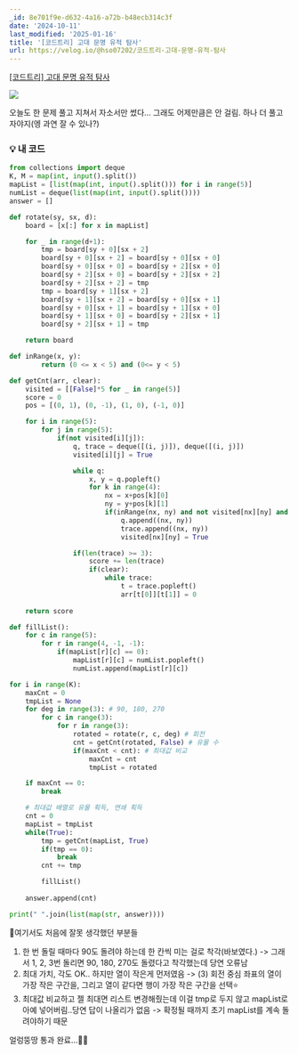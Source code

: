 ```yaml
---
_id: 8e701f9e-d632-4a16-a72b-b48ecb314c3f
date: '2024-10-11'
last_modified: '2025-01-16'
title: '[코드트리] 고대 문명 유적 탐사'
url: https://velog.io/@hso07202/코드트리-고대-문명-유적-탐사
---
```


[[코드트리] 고대 문명 유적 탐사](https://www.codetree.ai/training-field/frequent-problems/problems/ancient-ruin-exploration?&utm_source=clipboard&utm_medium=text)

![](https://velog.velcdn.com/images/hso07202/post/ba35ae3a-0d04-4af6-aa96-2b704273ea6d/image.png)

오늘도 한 문제 풀고 지쳐서 자소서만 썼다...
그래도 어제만큼은 안 걸림. 하나 더 풀고 자야지(엥 과연 잘 수 있나?)

### 💡 내 코드
```python
from collections import deque
K, M = map(int, input().split())
mapList = [list(map(int, input().split())) for i in range(5)]
numList = deque(list(map(int, input().split())))
answer = []

def rotate(sy, sx, d):
    board = [x[:] for x in mapList]

    for _ in range(d+1):
        tmp = board[sy + 0][sx + 2]
        board[sy + 0][sx + 2] = board[sy + 0][sx + 0]
        board[sy + 0][sx + 0] = board[sy + 2][sx + 0]
        board[sy + 2][sx + 0] = board[sy + 2][sx + 2]
        board[sy + 2][sx + 2] = tmp
        tmp = board[sy + 1][sx + 2]
        board[sy + 1][sx + 2] = board[sy + 0][sx + 1]
        board[sy + 0][sx + 1] = board[sy + 1][sx + 0]
        board[sy + 1][sx + 0] = board[sy + 2][sx + 1]
        board[sy + 2][sx + 1] = tmp

    return board

def inRange(x, y):
        return (0 <= x < 5) and (0<= y < 5)

def getCnt(arr, clear):
    visited = [[False]*5 for _ in range(5)]
    score = 0
    pos = [(0, 1), (0, -1), (1, 0), (-1, 0)]  

    for i in range(5):
        for j in range(5):
            if(not visited[i][j]):
                q, trace = deque([(i, j)]), deque([(i, j)])
                visited[i][j] = True

                while q:
                    x, y = q.popleft()
                    for k in range(4):
                        nx = x+pos[k][0]
                        ny = y+pos[k][1]
                        if(inRange(nx, ny) and not visited[nx][ny] and arr[x][y] == arr[nx][ny]):
                            q.append((nx, ny))
                            trace.append((nx, ny))
                            visited[nx][ny] = True

                if(len(trace) >= 3):
                    score += len(trace)
                    if(clear):
                        while trace:
                            t = trace.popleft()
                            arr[t[0]][t[1]] = 0
                        
    return score

def fillList():
    for c in range(5):
        for r in range(4, -1, -1):
            if(mapList[r][c] == 0):
                mapList[r][c] = numList.popleft()
                numList.append(mapList[r][c])

for i in range(K):
    maxCnt = 0
    tmpList = None
    for deg in range(3): # 90, 180, 270
        for c in range(3):
            for r in range(3):
                rotated = rotate(r, c, deg) # 회전
                cnt = getCnt(rotated, False) # 유물 수
                if(maxCnt < cnt): # 최대값 비교
                    maxCnt = cnt
                    tmpList = rotated

    if maxCnt == 0:
        break

    # 최대값 배열로 유물 획득, 연쇄 획득
    cnt = 0
    mapList = tmpList
    while(True):
        tmp = getCnt(mapList, True)
        if(tmp == 0):
            break
        cnt += tmp

        fillList()
    
    answer.append(cnt)

print(" ".join(list(map(str, answer))))
```

📕여기서도 처음에 잘못 생각했던 부분들
1. 한 번 돌릴 때마다 90도 돌려야 하는데 한 칸씩 미는 걸로 착각(바보였다.)
  -> 그래서 1, 2, 3번 돌리면 90, 180, 270도 돌렸다고 착각했는데 당연 오류남
2. 최대 가치, 각도 OK.. 하지만 열이 작은게 먼저였음
-> (3) 회전 중심 좌표의 열이 가장 작은 구간을, 그리고 열이 같다면 행이 가장 작은 구간을 선택⭐
3. 최대값 비교하고 젤 최대면 리스트 변경해줬는데 이걸 tmp로 두지 않고 mapList로 아예 넣어버림..당연 답이 나올리가 없음 
-> 확정될 때까지 초기 mapList를 계속 돌려야하기 때문

얼렁뚱땅 통과 완료...🤯🔥